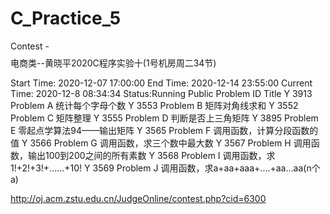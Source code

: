 # C_Practice_5
Contest - $$$$电商类--黄晓平2020C程序实验十(1号机房周二34节)

Start Time: 2020-12-07 17:00:00 End Time: 2020-12-14 23:55:00
Current Time: 2020-12-8 08:34:34 Status:Running  Public
Problem ID	Title
Y	3913 Problem A	统计每个字母个数
Y	3553 Problem B	矩阵对角线求和
Y	3552 Problem C	矩阵整理
Y	3555 Problem D	判断是否上三角矩阵
Y	3895 Problem E	零起点学算法94——输出矩阵
Y	3565 Problem F	调用函数，计算分段函数的值
Y	3566 Problem G	调用函数，求三个数中最大数
Y	3567 Problem H	调用函数，输出100到200之间的所有素数
Y	3568 Problem I	调用函数，求1!+2!+3!+......+10!
Y	3569 Problem J	调用函数，求a+aa+aaa+....+aa...aa(n个a)

http://oj.acm.zstu.edu.cn/JudgeOnline/contest.php?cid=6300
